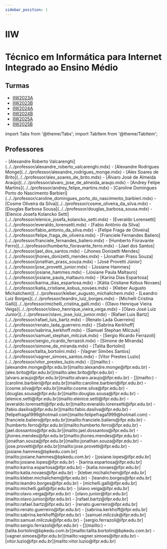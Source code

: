 ```yaml
---
sidebar_position: 1
---
```


# IIW

# Técnico em Informática para Internet Integrado ao Ensino Médio

## Turmas

- [IIW2023A](iiw2023a)
- [IIW2023B](iiw2023b)
- [IIW2024A](iiw2024a)
- [IIW2024B](iiw2024b)
- [IIW2025A](iiw2025a)
- [IIW2025B](iiw2025b)

import Tabs from '@theme/Tabs';
import TabItem from '@theme/TabItem';

## Professores

<Tabs>
  <TabItem value="nome" label="Nome" default>
    - [Alexandre Roberto Valcarenghi](../../professor/alexandre_roberto_valcarenghi.mdx)
    - [Alexandre Rodrigues Monge](../../professor/alexandre_rodrigues_monge.mdx)
    - [Alex Soares de Brito](../../professor/alex_soares_de_brito.mdx)
    - [Álvaro José de Almeida Araújo](../../professor/alvaro_jose_de_almeida_araujo.mdx)
    - [Andrey Felipe Martins](../../professor/andrey_felipe_martins.mdx)
    - [Caroline Domingues Porto do Nascimento Barbieri](../../professor/caroline_domingues_porto_do_nascimento_barbieri.mdx)
    - [Cosme Oliveira da Silva](../../professor/cosme_oliveira_da_silva.mdx)
    - [Douglas Barbosa Sousa](../../professor/douglas_barbosa_sousa.mdx)
    - [Elenice Josefa Kolancko Setti](../../professor/elenice_josefa_kolancko_setti.mdx)
    - [Everaldo Lorensetti](../../professor/everaldo_lorensetti.mdx)
    - [Fabio Antônio da Silva](../../professor/fabio_antonio_da_silva.mdx)
    - [Felipe Fraga de Oliveira](../../professor/felipe_fraga_de_oliveira.mdx)
    - [Franciele Fernandes Baliero](../../professor/franciele_fernandes_baliero.mdx)
    - [Humberto Fioravante Ferro](../../professor/humberto_fioravante_ferro.mdx)
    - [Jael dos Santos](../../professor/jael_dos_santos.mdx)
    - [Jhones Donizetti Mendes](../../professor/jhones_donizetti_mendes.mdx)
    - [Jonathan Prass Souza](../../professor/jonathan_prass_souza.mdx)
    - [José Provetti Júnior](../../professor/jose_provetti_junior.mdx)
    - [Josiane Hammes](../../professor/josiane_hammes.mdx)
    - [Josiane Paula Maltauro](../../professor/josiane_paula_maltauro.mdx)
    - [Karina Dias Espartosa](../../professor/karina_dias_espartosa.mdx)
    - [Kátia Cristiane Kobus Novaes](../../professor/katia_cristiane_kobus_novaes.mdx)
    - [Kleber Augusto Michalichem](../../professor/kleber_augusto_michalichem.mdx)
    - [Leandro Luiz Borges](../../professor/leandro_luiz_borges.mdx)
    - [Michelli Cristina Galli](../../professor/michelli_cristina_galli.mdx)
    - [Olavo Henrique Vieira Veiga](../../professor/olavo_henrique_vieira_veiga.mdx)
    - [Olavo José Luiz Junior](../../professor/olavo_jose_luiz_junior.mdx)
    - [Rafael Luis Bartz](../../professor/rafael_luis_bartz.mdx)
    - [Renato Lada Guerreiro](../../professor/renato_lada_guerreiro.mdx)
    - [Sabrina Kerkhoff](../../professor/sabrina_kerkhoff.mdx)
    - [Samuel Stephan Milczuk](../../professor/samuel_stephan_milczuk.mdx)
    - [Sergio Ricardo Ferrazoli](../../professor/sergio_ricardo_ferrazoli.mdx)
    - [Simone de Miranda](../../professor/simone_de_miranda.mdx)
    - [Talita Bortolini](../../professor/talita_bortolini.mdx)
    - [Vagner Simões Santos](../../professor/vagner_simoes_santos.mdx)
    - [Vitor Prestes Luzio](../../professor/vitor_prestes_luzio.mdx)
  </TabItem>
  <TabItem value="email" label="E-mail" default>
    - [](mailto:)
    - [alexandre.monge@ifpr.edu.br](mailto:alexandre.monge@ifpr.edu.br)
    - [alex.brito@ifpr.edu.br](mailto:alex.brito@ifpr.edu.br)
    - [alvaro.araujo@ifpr.edu.br](mailto:alvaro.araujo@ifpr.edu.br)
    - [](mailto:)
    - [caroline.barbieri@ifpr.edu.br](mailto:caroline.barbieri@ifpr.edu.br)
    - [cosme.silva@ifpr.edu.br](mailto:cosme.silva@ifpr.edu.br)
    - [douglas.sousa@ifpr.edu.br](mailto:douglas.sousa@ifpr.edu.br)
    - [elenice.setti@ifpr.edu.br](mailto:elenice.setti@ifpr.edu.br)
    - [everaldo.lorensetti@ifpr.edu.br](mailto:everaldo.lorensetti@ifpr.edu.br)
    - [fabio.dasilva@ifpr.edu.br](mailto:fabio.dasilva@ifpr.edu.br)
    - [felipefraga1999@hotmail.com](mailto:felipefraga1999@hotmail.com)
    - [franciele.baliero@ifpr.edu.br](mailto:franciele.baliero@ifpr.edu.br)
    - [humberto.ferro@ifpr.edu.br](mailto:humberto.ferro@ifpr.edu.br)
    - [jael.dossantos@ifpr.edu.br](mailto:jael.dossantos@ifpr.edu.br)
    - [jhones.mendes@ifpr.edu.br](mailto:jhones.mendes@ifpr.edu.br)
    - [jonathan.souza@ifpr.edu.br](mailto:jonathan.souza@ifpr.edu.br)
    - [jose.provetti@ifpr.edu.br](mailto:jose.provetti@ifpr.edu.br)
    - [josiane.hammes@bpkedu.com.br](mailto:josiane.hammes@bpkedu.com.br)
    - [josiane.lopes@ifpr.edu.br](mailto:josiane.lopes@ifpr.edu.br)
    - [karina.espartosa@ifpr.edu.br](mailto:karina.espartosa@ifpr.edu.br)
    - [katia.novaes@ifpr.edu.br](mailto:katia.novaes@ifpr.edu.br)
    - [kleber.michalichem@ifpr.edu.br](mailto:kleber.michalichem@ifpr.edu.br)
    - [leandro.borges@ifpr.edu.br](mailto:leandro.borges@ifpr.edu.br)
    - [michelli.galli@ifpr.edu.br](mailto:michelli.galli@ifpr.edu.br)
    - [olavo.veiga@ifpr.edu.br](mailto:olavo.veiga@ifpr.edu.br)
    - [olavo.junior@ifpr.edu.br](mailto:olavo.junior@ifpr.edu.br)
    - [rafael.bartz@ifpr.edu.br](mailto:rafael.bartz@ifpr.edu.br)
    - [renato.guerreiro@ifpr.edu.br](mailto:renato.guerreiro@ifpr.edu.br)
    - [sabrina.kerkhoff@ifpr.edu.br](mailto:sabrina.kerkhoff@ifpr.edu.br)
    - [samuel.milczuk@ifpr.edu.br](mailto:samuel.milczuk@ifpr.edu.br)
    - [sergio.ferrazoli@ifpr.edu.br](mailto:sergio.ferrazoli@ifpr.edu.br)
    - [](mailto:)
    - [talita.bortolini@bpkedu.com.br](mailto:talita.bortolini@bpkedu.com.br)
    - [vagner.simoes@ifpr.edu.br](mailto:vagner.simoes@ifpr.edu.br)
    - [vitor.luzio@ifpr.edu.br](mailto:vitor.luzio@ifpr.edu.br)
  </TabItem>
</Tabs>